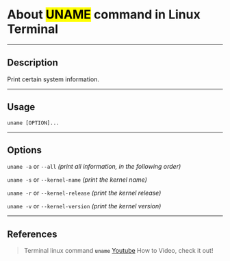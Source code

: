 
# About <mark>UNAME</mark> command in Linux Terminal 
---

## Description

Print certain system information.

---
## Usage 

```
uname [OPTION]...
```
---
## Options

`uname -a` or `--all`  *(print all information, in the following order)*

`uname -s` or `--kernel-name` *(print the kernel name)*

`uname -r` or `--kernel-release` *(print the kernel release)*

`uname -v` or `--kernel-version` *(print the kernel version)*

---
## References 

> Terminal linux command **`uname`** [Youtube](https://www.youtube.com/watch?v=NRV4PpyiSeQ) How to Video, check it out!